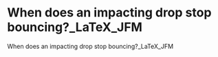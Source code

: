 # When does an impacting drop stop bouncing?_LaTeX_JFM
 When does an impacting drop stop bouncing?_LaTeX_JFM

